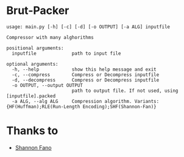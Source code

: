 <h1>Brut-Packer</h1>

```
usage: main.py [-h] [-c] [-d] [-o OUTPUT] [-a ALG] inputfile

Compressor with many alghorithms

positional arguments:
  inputfile             path to input file

optional arguments:
  -h, --help            show this help message and exit
  -c, --compress        Compress or Decompress inputfile
  -d, --decompress      Compress or Decompress inputfile
  -o OUTPUT, --output OUTPUT
                        path to output file. If not used, using [inputfile].packed
  -a ALG, --alg ALG     Compression algorithm. Variants: {HF(Huffman);RLE(Run-Length Encoding);SHF(Shannon-Fan)}
```

# Thanks to
- [Shannon Fano](https://github.com/NitroLine/Shannon-Fano-archiver)